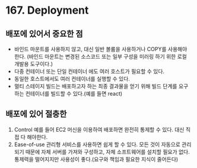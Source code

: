 # 167. Deployment

## 배포에 있어서 중요한 점

- 바인드 마운트를 사용하지 않고, 대신 일반 볼륨을 사용하거나 COPY를 사용해야 한다. (바인드 마운트는 변경된 소스코드 또는 일부 구성을 미러링 하기 위한 로컬 개발용 도구이다.)
- 다중 컨테이너 또는 단일 컨테이너 에도 여러 호스트가 필요할 수 있다.
- 동일한 호스트에서도 여러 컨테이너를 실행할 수 있다.
- 멀티 스테이지 빌드는 배포하고자 하는 최종 결과물을 얻기 위해 빌드 단계를 요구하는 컨테이너를 빌드할 수 있다.(예를 들면 react)


## 배포에 있어 절충한
1. Control 
예를 들어 EC2 머신을 이용하여 배포하면 완전히 통제할 수 있다. 대신 직접 다 해야한다.
2. Ease-of-use
관리형 서비스를 사용하면 쉽게 할 수 있다. 모든 것이 자동으로 관리되기 때문에 자체 서버를 가져와 구성하고, 자체 소프트웨어를 설치할 필요가 없다. 통제력을 떨어지지만 사용성이 좋다.(요구와 책임과 필요한 지식이 줄어든다)

